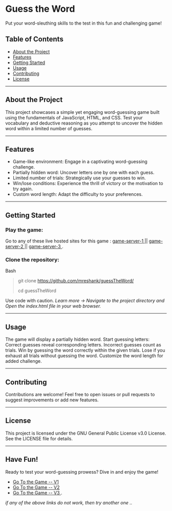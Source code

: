 # Guess the Word

Put your word-sleuthing skills to the test in this fun and challenging game!

## Table of Contents

* <a href="#about-the-project"> About the Project </a>
* <a href="#features"> Features </a>
* <a href="#getting-started"> Getting Started </a>
* <a href="#usage"> Usage </a>
* <a href="#contributing"> Contributing </a>
* <a href="#license"> License </a>

<hr>

## About the Project

This project showcases a simple yet engaging word-guessing game built using the fundamentals of JavaScript, HTML, and CSS. Test your vocabulary and deductive reasoning as you attempt to uncover the hidden word within a limited number of guesses.

<hr>

## Features

* Game-like environment: Engage in a captivating word-guessing challenge.
* Partially hidden word: Uncover letters one by one with each guess.
* Limited number of trials: Strategically use your guesses to win.
* Win/lose conditions: Experience the thrill of victory or the motivation to try again.
* Custom word length: Adapt the difficulty to your preferences.

<hr>

## Getting Started 

### Play the game:
Go to any of these live hosted sites for this game : <a href="https://projects.eshank.biz/guessthegame"> game-server-1 </a> || <a href="https://mreshank.github.io/guessTheGame"> game-server-2 </a> || <a href="http://projects.eshank.biz/guessthegame"> game-server-3 </a> .
<br>
### Clone the repository:
Bash
> git clone https://github.com/mreshank/guessTheWord/
> 
> cd guessTheWord

Use code with caution. <i>Learn more -> Navigate to the project directory and Open the index.html file in your web browser. </i>

<hr>

## Usage 

The game will display a partially hidden word.
Start guessing letters:
Correct guesses reveal corresponding letters.
Incorrect guesses count as trials.
Win by guessing the word correctly within the given trials.
Lose if you exhaust all trials without guessing the word.
Customize the word length for added challenge.

<hr>

## Contributing 

Contributions are welcome! Feel free to open issues or pull requests to suggest improvements or add new features.

<hr>

## License 

This project is licensed under the GNU General Public License v3.0 License. See the LICENSE file for details.

<hr>

## Have Fun! 

Ready to test your word-guessing prowess? Dive in and enjoy the game!


* <a href="https://projects.eshank.biz/guessthegame"> Go To the Game -- V1 </a> 
* <a href="https://mreshank.github.io/guessTheGame"> Go To the Game -- V2 </a>
* <a href="http://projects.eshank.biz/guessthegame"> Go To the Game -- V3 </a> .

<i> if any of the above links do not work, then try another one .. </a>

